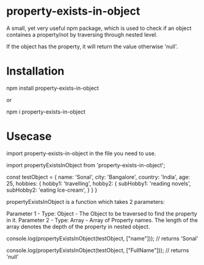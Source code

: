 # property-exists-in-object

A small, yet very useful npm package, which is used to check if an object containes a property/not by traversing through nested level.

If the object has the property, it will return the value otherwise 'null'.

# Installation

npm install property-exists-in-object

or 

npm i property-exists-in-object

# Usecase

import property-exists-in-object in the file you need to use.

import propertyExistsInObject from 'property-exists-in-object';

const testObject = {
    name: 'Sonal',
    city: 'Bangalore',
    country: 'India',
    age: 25,
    hobbies: {
        hobby1: 'travelling',
        hobby2: {
            subHobby1: 'reading novels',
            subHobby2: 'eating Ice-cream',
        }
    }
}

propertyExistsInObject is a function which takes 2 parameters:

Parameter 1 - Type: Object - The Object to be traversed to find the property in it.
Parameter 2 - Type: Array - Array of Property names. The length of the array denotes the depth of the property in nested object.

console.log(propertyExistsInObject(testObject, ["name"]));  // returns 'Sonal'

console.log(propertyExistsInObject(testObject, ["FullName"]));  // returns 'null'
